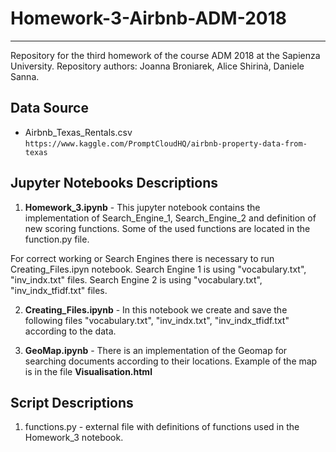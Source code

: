 # Homework-3-Airbnb-ADM-2018
--------------------

Repository for the third homework of the course ADM 2018 at the Sapienza University.
Repository authors: Joanna Broniarek, Alice Shirinà, Daniele Sanna.

## Data Source
* Airbnb_Texas_Rentals.csv
```https://www.kaggle.com/PromptCloudHQ/airbnb-property-data-from-texas```

## Jupyter Notebooks Descriptions
1. **Homework_3.ipynb** - This jupyter notebook contains the implementation of Search_Engine_1,  Search_Engine_2 and definition of new scoring functions. Some of the used functions are located in the function.py file. 

  For correct working or Search Engines there is necessary to run Creating_Files.ipyn notebook. 
  Search Engine 1 is using "vocabulary.txt", "inv_indx.txt" files.
  Search Engine 2 is using "vocabulary.txt", "inv_indx_tfidf.txt" files.

2. **Creating_Files.ipynb** - In this notebook we create and save the following files "vocabulary.txt", "inv_indx.txt", "inv_indx_tfidf.txt" according to the data. 

3. **GeoMap.ipynb**  - There is an implementation of the Geomap for searching documents according to their locations. Example of the map is in the file **Visualisation.html**

## Script Descriptions
 1. functions.py - external file with definitions of functions used in the Homework_3 notebook.
